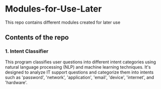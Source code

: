 # Modules-for-Use-Later
This repo contains different modules created for later use

## Contents of the repo

### 1. Intent Classifier
This program classifies user questions into different intent categories using natural language processing (NLP) and machine learning techniques. It's designed to analyze IT support questions and categorize them into intents such as 'password', 'network', 'application', 'email', 'device', 'internet', and 'hardware'.